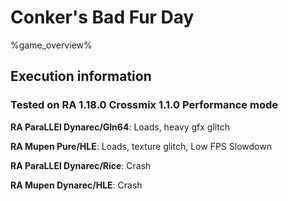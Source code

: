 # Conker's Bad Fur Day 

%game_overview%

## Execution information

### Tested on RA 1.18.0 Crossmix 1.1.0 Performance mode

**RA ParaLLEl Dynarec/Gln64**: Loads, heavy gfx glitch

**RA Mupen Pure/HLE**: Loads, texture glitch, Low FPS Slowdown

**RA ParaLLEl Dynarec/Rice**: Crash

**RA Mupen Dynarec/HLE**: Crash